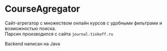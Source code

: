 # CourseAgregator

Сайт-агрегатор с множеством онлайн курсов c удобными фильтрами и возможностью поиска. \
Парсин производился с сайта `journal.tinkoff.ru`

Backend написан на Java
